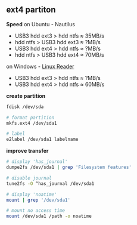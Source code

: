 ext4 partiton
---

**Speed**
on Ubuntu - Nautilus  
- USB3 hdd ext3 > hdd ntfs ≈ 35MB/s
- hdd ntfs > USB3 hdd ext3 ≈ ?MB/s
- USB3 hdd ext4 > hdd ntfs ≈ ?MB/s
- hdd ntfs > USB3 hdd ext4 ≈ 70MB/s

on Windows - [Linux Reader](https://www.diskinternals.com/linux-reader/)  
- USB3 hdd ext3 > hdd ntfs ≈ ?MB/s
- USB3 hdd ext4 > hdd ntfs ≈ 60MB/s

**create partition**
```bash
fdisk /dev/sda

# format partition
mkfs.ext4 /dev/sda1

# label
e2label /dev/sda1 labelname
```

**improve transfer**
```bash
# display 'has_journal'
dumpe2fs /dev/sda1 | grep 'Filesystem features'

# disable journal
tune2fs -O ^has_journal /dev/sda1

# display 'noatime'
mount | grep '/dev/sda1'

# mount no access time
mount /dev/sda1 /path -o noatime
```
